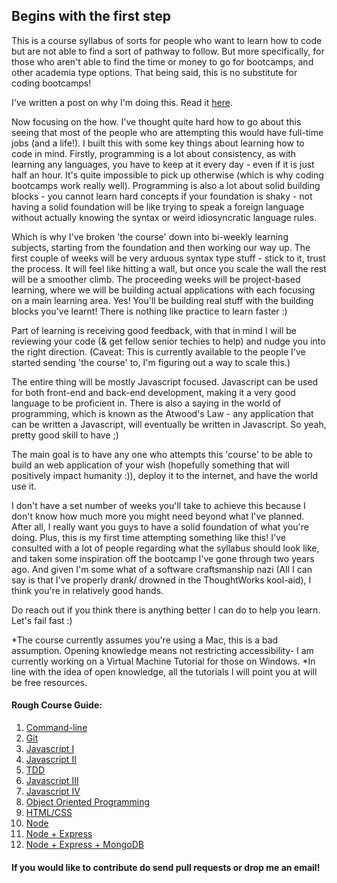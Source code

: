 ## Begins with the first step

This is a course syllabus of sorts for people who want to learn how to code but are not able to find a sort of pathway to follow. But more specifically, for those who aren't able to find the time or money to go for bootcamps, and other academia type options. That being said, this is no substitute for coding bootcamps!

I've written a post on why I'm doing this. Read it [here](https://medium.com/@tiffaniechia/learning-how-to-code-knowledge-and-direction-f4d79c4dd1b2#.522ihewvc).

Now focusing on the how. I've thought quite hard how to go about this seeing that most of the people who are attempting this would have full-time jobs (and a life!). I built this with some key things about learning how to code in mind. Firstly, programming is a lot about consistency, as with learning any languages, you have to keep at it every day - even if it is just half an hour. It's quite impossible to pick up otherwise (which is why coding bootcamps work really well). Programming is also a lot about solid building blocks - you cannot learn hard concepts if your foundation is shaky - not having a solid foundation will be like trying to speak a foreign language without actually knowing the syntax or weird idiosyncratic language rules.  

Which is why I've broken 'the course' down into bi-weekly learning subjects, starting from the foundation and then working our way up. The first couple of weeks will be very arduous syntax type stuff - stick to it, trust the process. It will feel like hitting a wall, but once you scale the wall the rest will be a smoother climb. The proceeding weeks will be project-based learning, where we will be building actual applications with each focusing on a main learning area. Yes! You'll be building real stuff with the building blocks you've learnt! There is nothing like practice to learn faster :)

Part of learning is receiving good feedback, with that in mind I will be reviewing your code (& get fellow senior techies to help) and nudge you into the right direction. (Caveat: This is currently available to the people I've started sending 'the course' to, I'm figuring out a way to scale this.)

The entire thing will be mostly Javascript focused. Javascript can be used for both front-end and back-end development, making it a very good language to be proficient in. There is also a saying in the world of programming, which is known as the Atwood's Law - any application that can be written a Javascript, will eventually be written in Javascript. So yeah, pretty good skill to have ;)

The main goal is to have any one who attempts this 'course' to be able to build an web application of your wish (hopefully something that will positively impact humanity :)), deploy it to the internet, and have the world use it.

I don't have a set number of weeks you'll take to achieve this because I don't know how much more you might need beyond what I've planned. After all, I really want you guys to have a solid foundation of what you're doing. Plus, this is my first time attempting something like this! I've consulted with a lot of people regarding what the syllabus should look like, and taken some inspiration off the bootcamp I've gone through two years ago. And given I'm some what of a software craftsmanship nazi (All I can say is that I've properly drank/ drowned in the ThoughtWorks kool-aid), I think you're in relatively good hands.

Do reach out if you think there is anything better I can do to help you learn. Let's fail fast :)

*The course currently assumes you're using a Mac, this is a bad assumption. Opening knowledge means not restricting accessibility- I am currently working on a Virtual Machine Tutorial for those on Windows.
*In line with the idea of open knowledge, all the tutorials I will point you at will be free resources.

#### Rough Course Guide:

1. [Command-line](command-line.md)
2. [Git](git.md)
3. [Javascript I](javascript-one.md)
4. [Javascript II](javascript-two.md)
5. [TDD](tdd.md)
6. [Javascript III](javascript-three.md)
7. [Javascript IV](javascript-four.md)
8. [Object Oriented Programming](object-oriented-programming.md)
9. [HTML/CSS](html-css.md)
10. [Node](node.md)
11. [Node + Express](node-express.md)
12. [Node + Express + MongoDB](node-express-mongodb.md)


#### If you would like to contribute do send pull requests or drop me an email!
